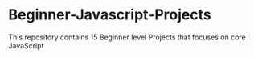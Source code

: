 # Beginner-Javascript-Projects
This repository contains 15 Beginner level Projects that focuses on core JavaScript 
